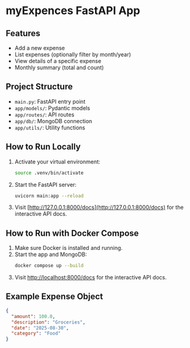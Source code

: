 # myExpences FastAPI App

## Features
- Add a new expense
- List expenses (optionally filter by month/year)
- View details of a specific expense
- Monthly summary (total and count)

## Project Structure

- `main.py`: FastAPI entry point
- `app/models/`: Pydantic models
- `app/routes/`: API routes
- `app/db/`: MongoDB connection
- `app/utils/`: Utility functions

## How to Run Locally

1. Activate your virtual environment:
   ```zsh
   source .venv/bin/activate
   ```
2. Start the FastAPI server:
   ```zsh
   uvicorn main:app --reload
   ```
3. Visit [http://127.0.0.1:8000/docs](http://127.0.0.1:8000/docs) for the interactive API docs.

## How to Run with Docker Compose

1. Make sure Docker is installed and running.
2. Start the app and MongoDB:
   ```zsh
   docker compose up --build
   ```
3. Visit [http://localhost:8000/docs](http://localhost:8000/docs) for the interactive API docs.

## Example Expense Object
```json
{
  "amount": 100.0,
  "description": "Groceries",
  "date": "2025-08-30",
  "category": "Food"
}
```
